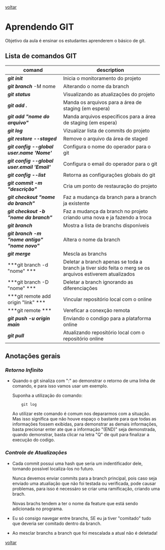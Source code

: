 [voltar](../README.md)

# Aprendendo GIT

Objetivo da aula é ensinar os estudantes aprenderem o básico de git.

## Lista de comandos GIT
| comand | description |
|-|-|
| ***git init*** | Inicia o monitoramento do projeto |
| ***git branch*** -M nome | Alterando o nome da branch |
| ***git status***| Visualizando as atualizações do projeto |
| ***git add .***| Manda os arquivos para a área de staging (em espera) |
| ***git add "nome do arquivo"***| Manda arquivos especificos para a área de staging (em espera) |
| ***git log*** | Vizualizar lista de commits do projeto |
| ***git restore --staged*** | Remove o arquivo da área de staged|
| ***git config --global user.name 'Nome'*** | Configura o nome do operador para o git |
| ***git config --global user.email 'Email'*** | Configura o email do operador para o git 
| ***git config --list*** | Retorna as configurações globais do git |
| ***git commit -m "descrição"*** | Cria um ponto de restauração do projeto |
| ***git checkout "nome da branch"*** | Faz a mudança da branch para a branch ja existente |
| ***git checkout -b "nome da branch"*** | Faz a mudança da branch no projeto criando uma nova e ja fazendo a troca |
| ***git branch***| Mostra a lista de branchs disponíveis |
| ***git branch -m "nome antigo" "nome novo"***| Altera o nome da branch|
| ***git merge***| Mescla as branchs |
| ***git branch -d "nome" ***| Deletar a branch apenas se toda a branch ja tiver sido feita o merg se os arquivos estiverem atualizados|
| ***git branch -D "nome" ***| Deletar a branch ignorando as diferenciações|
| ***git remote add origin "link" ***| Vincular repositório local com o online|
| ***git remote ***| Vereficar a conexção remota|
| ***git push -u origin main*** | Enviando o condigo para a plataforma online |
| ***git pull*** | Atualizando repositório local com o repositório online|


## Anotações gerais

### *Retorno Infinito*

- Quando o git sinaliza com ":" ao demonstrar o retorno de uma linha de comando, e para isso vamos usar um exemplo.

    Suponha a utilização do comando:

    ```
        git log
    ``` 

    Ao utilizar este comando é comum nos depararmos com a situação. Mas isso significa que não houve espaço o bastante para que todas as informações fossem exibidas, para demonstrar as demais informações, basta precionar enter ate que a informação "(END)" seja demonstrada, quando demonstrar, basta clicar na letra "Q" de quit para finalizar a execução do codigo.

### *Controle de Atualizações*

- Cada commit possui uma hash que seria um indentificador dele, tornando possível localiza-los no futuro.

    Nunca devemos enviar commits para a branch principal, pois caso seja enviado uma atualiação que não foi testada ou verificada, pode causar problemas, para isso é necessáro se criar uma ramificação, criando uma brach.

    Novas brachs tendem a ter o nome da feature que está sendo adicionada no programa.

- Eu só consigo navegar entre branchs, SE eu ja tiver "comitado" tudo que deveria ser comitado dentro da branch.

- Ao mesclar branchs a branch que foi mescalada a atual não é deletada!

[voltar](README.md)
